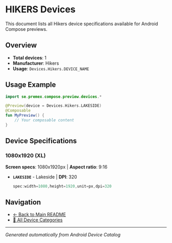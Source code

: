 # HIKERS Devices

This document lists all Hikers device specifications available for Android Compose previews.

## Overview

- **Total devices**: 1
- **Manufacturer**: Hikers
- **Usage**: `Devices.Hikers.DEVICE_NAME`

## Usage Example

```kotlin
import se.premex.compose.preview.devices.*

@Preview(device = Devices.Hikers.LAKESIDE)
@Composable
fun MyPreview() {
    // Your composable content
}
```

## Device Specifications

### 1080x1920 (XL)

**Screen specs**: 1080x1920px | **Aspect ratio**: 9:16

- **`LAKESIDE`** - Lakeside | **DPI**: 320
  ```kotlin
  spec:width=1080,height=1920,unit=px,dpi=320
  ```

## Navigation

- [← Back to Main README](../../README.md)
- [📱 All Device Categories](../README.md)

---
*Generated automatically from Android Device Catalog*
